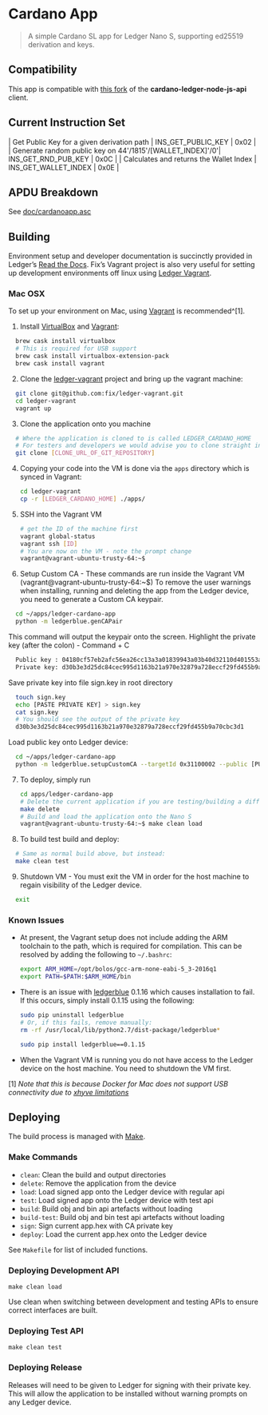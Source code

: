 # Cardano App

> A simple Cardano SL app for Ledger Nano S, supporting ed25519 derivation and keys.

## Compatibility

This app is compatible with [this fork](https://github.com/HiddenField/cardano-ledger-node-js-api) of the **cardano-ledger-node-js-api** client.

## Current Instruction Set

| Get Public Key for a given derivation path | INS_GET_PUBLIC_KEY | 0x02 |
| Generate random public key on 44'/1815'/[WALLET_INDEX]'/0'| INS_GET_RND_PUB_KEY | 0x0C |
| Calculates and returns the Wallet Index | INS_GET_WALLET_INDEX | 0x0E |

## APDU Breakdown

See [doc/cardanoapp.asc](doc/cardanoapp.asc)

## Building

Environment setup and developer documentation is succinctly provided in Ledger’s [Read the Docs](http://ledger.readthedocs.io/en/latest/). Fix’s Vagrant project is also very useful for setting up development environments off linux using [Ledger Vagrant](https://github.com/fix/ledger-vagrant).

### Mac OSX

To set up your environment on Mac, using [Vagrant](https://www.vagrantup.com) is recommended^[1].


1. Install [VirtualBox](https://www.virtualbox.org/) and [Vagrant](https://www.vagrantup.com/):

  ```bash
    brew cask install virtualbox
    # This is required for USB support
    brew cask install virtualbox-extension-pack
    brew cask install vagrant
  ```

2. Clone the [ledger-vagrant](https://github.com/fix/ledger-vagrant) project and bring up the vagrant machine:

  ```bash
    git clone git@github.com:fix/ledger-vagrant.git
    cd ledger-vagrant
    vagrant up
  ```
3. Clone the application onto you machine

  ```bash
    # Where the application is cloned to is called LEDGER_CARDANO_HOME
    # For testers and developers we would advise you to clone straight into the Vagrant VM's app folder      
    git clone [CLONE_URL_OF_GIT_REPOSITORY]
  ```

4. Copying your code into the VM is done via the `apps` directory which is synced in Vagrant:

	```bash
  	cd ledger-vagrant
  	cp -r [LEDGER_CARDANO_HOME] ./apps/
	```

5. SSH into the Vagrant VM

	```bash
  	# get the ID of the machine first
  	vagrant global-status
  	vagrant ssh [ID]
    # You are now on the VM - note the prompt change
    vagrant@vagrant-ubuntu-trusty-64:~$
	```

6. Setup Custom CA - These commands are run inside the Vagrant VM (vagrant@vagrant-ubuntu-trusty-64:~$)
  To remove the user warnings when installing, running and deleting the app from the Ledger device, you need to generate a Custom CA keypair.
  ```bash
    cd ~/apps/ledger-cardano-app
    python -m ledgerblue.genCAPair
  ```
  This command will output the keypair onto the screen. Highlight the private key (after the colon) - Command + C
  ```bash
    Public key : 04180cf57eb2afc56ea26cc13a3a01839943a03b40d32110d401553a78a814b40b3c863f96e04f9a7710335fe920b3d0bec21529480341b381b21d7bc617b02160
    Private key: d30b3e3d25dc84cec995d1163b21a970e32879a728eccf29fd455b9a70cbc3d1
  ```
  Save private key into file sign.key in root directory
  ```bash
    touch sign.key
    echo [PASTE PRIVATE KEY] > sign.key
    cat sign.key
    # You should see the output of the private key
    d30b3e3d25dc84cec995d1163b21a970e32879a728eccf29fd455b9a70cbc3d1
  ```
  Load public key onto Ledger device:
  ```bash
    cd ~/apps/ledger-cardano-app
    python -m ledgerblue.setupCustomCA --targetId 0x31100002 --public [PUBLIC KEY]
  ```  

7. To deploy, simply run

	```bash    
  	cd apps/ledger-cardano-app
    # Delete the current application if you are testing/building a different version
    make delete
    # Build and load the application onto the Nano S
  	vagrant@vagrant-ubuntu-trusty-64:~$ make clean load
	```
8. To build test build and deploy:

  ```bash    
    # Same as normal build above, but instead:
    make clean test
  ```

9. Shutdown VM - You must exit the VM in order for the host machine to regain visibility of the Ledger device.

  ```bash
    exit
  ```

### Known Issues

* At present, the Vagrant setup does not include adding the ARM toolchain to the path, which is required for compilation. This can be resolved by adding the following to `~/.bashrc`:

	```bash
	export ARM_HOME=/opt/bolos/gcc-arm-none-eabi-5_3-2016q1
	export PATH=$PATH:$ARM_HOME/bin
	```
* There is an issue with [ledgerblue](https://github.com/LedgerHQ/blue-loader-python) 0.1.16 which causes installation to fail. If this occurs, simply install 0.1.15 using the following:

	```bash
	sudo pip uninstall ledgerblue
	# Or, if this fails, remove manually:
	rm -rf /usr/local/lib/python2.7/dist-package/ledgerblue*

	sudo pip install ledgerblue==0.1.15
	```

* When the Vagrant VM is running you do not have access to the Ledger device on the host machine. You need to shutdown the VM first.

[1] *Note that this is because Docker for Mac does not support USB connectivity due to [xhyve limitations](https://github.com/mist64/xhyve#what-is-bhyve)*

## Deploying

The build process is managed with [Make](https://www.gnu.org/software/make/).

### Make Commands

* `clean`: Clean the build and output directories
* `delete`: Remove the application from the device
* `load`: Load signed app onto the Ledger device with regular api
* `test`: Load signed app onto the Ledger device with test api
* `build`: Build obj and bin api artefacts without loading
* `build-test`: Build obj and bin test api artefacts without loading
* `sign`: Sign current app.hex with CA private key
* `deploy`: Load the current app.hex onto the Ledger device

See `Makefile` for list of included functions.

### Deploying Development API

`make clean load`

Use clean when switching between development and testing APIs to ensure correct interfaces are built.

### Deploying Test API

`make clean test`

### Deploying Release

Releases will need to be given to Ledger for signing with their private key.
This will allow the application to be installed without warning prompts on any Ledger device.
